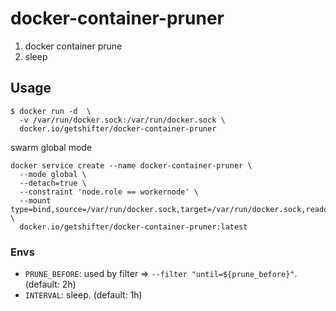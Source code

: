 # docker-container-pruner

1. docker container prune
2. sleep


## Usage

```
$ docker run -d  \
  -v /var/run/docker.sock:/var/run/docker.sock \
  docker.io/getshifter/docker-container-pruner
```

swarm global mode

```
docker service create --name docker-container-pruner \
  --mode global \
  --detach=true \
  --constraint 'node.role == workernode' \
  --mount type=bind,source=/var/run/docker.sock,target=/var/run/docker.sock,readonly=true \
  docker.io/getshifter/docker-container-pruner:latest
```

### Envs

- `PRUNE_BEFORE`: used by filter => `--filter "until=${prune_before}"`. (default: 2h)
- `INTERVAL`: sleep. (default: 1h)
